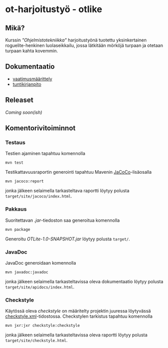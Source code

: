 # ot-harjoitustyö - otlike

## Mikä?
Kurssin *"Ohjelmistotekniikka"* harjoitustyönä tuotettu yksinkertainen roguelite-henkinen luolaseikkailu, jossa lätkitään mörköjä turpaan ja otetaan turpaan kahta kovemmin.

## Dokumentaatio
- [vaatimusmäärittely](documentation/vaatimusmäärittely.md)
- [tuntikirjanpito](documentation/tuntikirjanpito.md)

## Releaset
_Coming soon(ish)_

## Komentorivitoiminnot
### Testaus
Testien ajaminen tapahtuu komennolla
```
mvn test
```

Testikattavuusraportin generointi tapahtuu Mavenin [JaCoCo](https://www.eclemma.org/jacoco/)-lisäosalla
```
mvn jacoco:report
```
jonka jälkeen selaimella tarkasteltava raportti löytyy polusta `target/site/jacoco/index.html`.

### Pakkaus
Suoritettavan _.jar_-tiedoston saa generoitua komennolla
```
mvn package
```
Generoitu _OTLite-1.0-SNAPSHOT.jar_ löytyy polusta `target/`.

### JavaDoc
JavaDoc generoidaan komennolla
```
mvn javadoc:javadoc
```
jonka jälkeen selaimella tarkasteltavissa oleva dokumentaatio löytyy polusta `target/site/apidocs/index.html`.

### Checkstyle
Käytössä oleva _checkstyle_ on määritelty projektin juuressa löytyvässä [checkstyle.xml](checkstyle.xml)-tidostossa. Checkstylen tarkistus tapahtuu komennolla
```
mvn jxr:jxr checkstyle:checkstyle
```
jonka jälkeen selaimella tarkasteltavissa oleva raportti löytyy polusta `target/site/checkstyle.html`.
